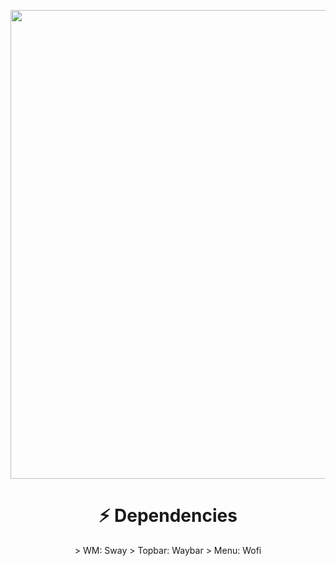 <p align="center">
    <img width="750" src="https://github.com/laggy-tux/sway-Dots/assets/85402808/540ea4f1-cf41-4172-8f0e-ba95033973df" 
</p>

<h1 align="center">⚡ Dependencies</h1>

<p align="center">
    >  WM: Sway
    > Topbar: Waybar
    > Menu: Wofi
</p>

